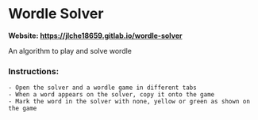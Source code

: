 # Wordle Solver

**Website: https://jlche18659.gitlab.io/wordle-solver**

An algorithm to play and solve wordle

### Instructions:
    - Open the solver and a wordle game in different tabs
    - When a word appears on the solver, copy it onto the game
    - Mark the word in the solver with none, yellow or green as shown on the game